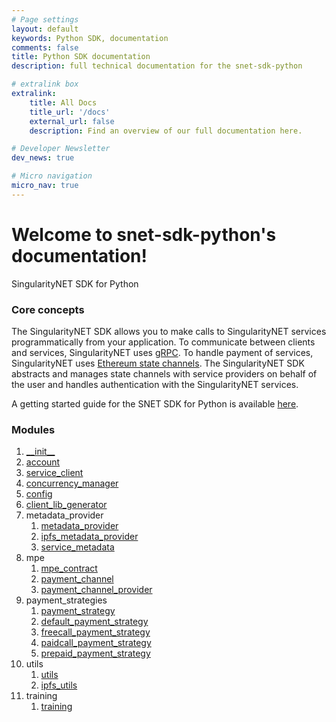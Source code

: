 ```yaml
---
# Page settings
layout: default
keywords: Python SDK, documentation
comments: false
title: Python SDK documentation
description: full technical documentation for the snet-sdk-python

# extralink box
extralink:
    title: All Docs
    title_url: '/docs'
    external_url: false
    description: Find an overview of our full documentation here.

# Developer Newsletter
dev_news: true

# Micro navigation
micro_nav: true
---
```

# Welcome to snet-sdk-python's documentation!

SingularityNET SDK for Python

### Core concepts

The SingularityNET SDK allows you to make calls to SingularityNET services programmatically from your application.
To communicate between clients and services, SingularityNET uses [gRPC](https://grpc.io/).
To handle payment of services, SingularityNET uses [Ethereum state channels](https://dev.singularitynet.io/docs/concepts/multi-party-escrow/).
The SingularityNET SDK abstracts and manages state channels with service providers on behalf of the user and handles authentication with the SingularityNET services.

A getting started guide for the SNET SDK for Python is available [here](https://github.com/singnet/snet-sdk-python/blob/master/README.md).

### Modules

1. [\_\_init\_\_](ai-consumers/python-sdk/docs/init)
2. [account](ai-consumers/python-sdk/docs/account)
3. [service_client](ai-consumers/python-sdk/docs/service_client)
4. [concurrency_manager](ai-consumers/python-sdk/docs/concurrency_manager)
5. [config](ai-consumers/python-sdk/docs/config)
6. [client_lib_generator](ai-consumers/python-sdk/docs/client_lib_generator)
7. metadata_provider
   1. [metadata_provider](ai-consumers/python-sdk/docs/metadata_provider)
   2. [ipfs_metadata_provider](ai-consumers/python-sdk/docs/ipfs_metadata_provider)
   3. [service_metadata](ai-consumers/python-sdk/docs/service_metadata)
8. mpe
   1. [mpe_contract](ai-consumers/python-sdk/docs/mpe_contract)
   2. [payment_channel](ai-consumers/python-sdk/docs/payment_channel)
   3. [payment_channel_provider](ai-consumers/python-sdk/docs/payment_channel_provider)
9. payment_strategies
   1. [payment_strategy](ai-consumers/python-sdk/docs/payment_strategy)
   2. [default_payment_strategy](ai-consumers/python-sdk/docs/default_payment_strategy)
   3. [freecall_payment_strategy](ai-consumers/python-sdk/docs/freecall_payment_strategy)
   4. [paidcall_payment_strategy](ai-consumers/python-sdk/docs/paidcall_payment_strategy)
   5. [prepaid_payment_strategy](ai-consumers/python-sdk/docs/prepaid_payment_strategy)
10. utils
    1. [utils](ai-consumers/python-sdk/docs/utils)  
    2. [ipfs_utils](ai-consumers/python-sdk/docs/ipfs_utils)
11. training
    1. [training](ai-consumers/python-sdk/docs/training)



